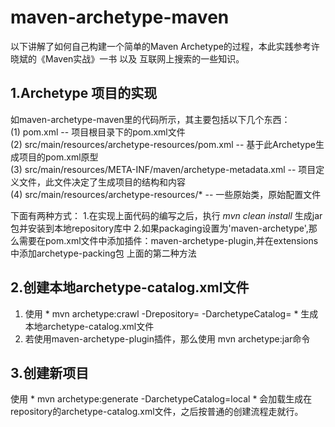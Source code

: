 # maven-archetype-maven
以下讲解了如何自己构建一个简单的Maven Archetype的过程，本此实践参考许晓斌的《Maven实战》一书 以及 互联网上搜索的一些知识。

## 1.Archetype 项目的实现
如maven-archetype-maven里的代码所示，其主要包括以下几个东西：  
  (1) pom.xml -- 项目根目录下的pom.xml文件  
  (2) src/main/resources/archetype-resources/pom.xml -- 基于此Archetype生成项目的pom.xml原型  
  (3) src/main/resources/META-INF/maven/archetype-metadata.xml -- 项目定义文件，此文件决定了生成项目的结构和内容  
  (4) src/main/resources/archetype-resources/* -- 一些原始类，原始配置文件  

下面有两种方式：
    1.在实现上面代码的编写之后，执行 *mvn clean install* 生成jar包并安装到本地repository库中
    2.如果packaging设置为'maven-archetype',那么需要在pom.xml文件中添加插件：maven-archetype-plugin,并在extensions中添加archetype-packing包
上面的第二种方法



## 2.创建本地archetype-catalog.xml文件
1. 使用 * mvn archetype:crawl -Drepository= -DarchetypeCatalog= * 生成本地archetype-catalog.xml文件
2. 若使用maven-archetype-plugin插件，那么使用 mvn archetype:jar命令

## 3.创建新项目
使用 * mvn archetype:generate -DarchetypeCatalog=local * 会加载生成在repository的archetype-catalog.xml文件，之后按普通的创建流程走就行。
